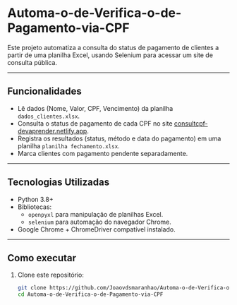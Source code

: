 # Automa-o-de-Verifica-o-de-Pagamento-via-CPF

Este projeto automatiza a consulta do status de pagamento de clientes a partir de uma planilha Excel, usando Selenium para acessar um site de consulta pública.

---

## Funcionalidades

- Lê dados (Nome, Valor, CPF, Vencimento) da planilha `dados_clientes.xlsx`.
- Consulta o status de pagamento de cada CPF no site [consultcpf-devaprender.netlify.app](https://consultcpf-devaprender.netlify.app/).
- Registra os resultados (status, método e data do pagamento) em uma planilha `planilha fechamento.xlsx`.
- Marca clientes com pagamento pendente separadamente.

---

## Tecnologias Utilizadas

- Python 3.8+
- Bibliotecas:
  - `openpyxl` para manipulação de planilhas Excel.
  - `selenium` para automação do navegador Chrome.
- Google Chrome + ChromeDriver compatível instalado.

---

## Como executar

1. Clone este repositório:
   ```bash
   git clone https://github.com/Joaovdsmaranhao/Automa-o-de-Verifica-o-de-Pagamento-via-CPF.git
   cd Automa-o-de-Verifica-o-de-Pagamento-via-CPF

